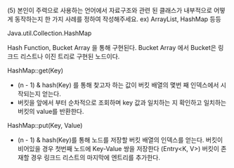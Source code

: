 (5) 본인이 주력으로 사용하는 언어에서 자료구조와 관련 된 클래스가 내부적으로 어떻게 동작하는지 한 가지 사례를 정하여 작성해주세요. ex) ArrayList, HashMap 등등

Java.util.Collection.HashMap

Hash Function, Bucket Array 을 통해 구현된다. Bucket Array 에서 Bucket은 링크드 리스트나 이진 트리로 구현된 노드이다.

HashMap::get(Key)
 - (n - 1) & hash(Key) 를 통해 찾고자 하는 값이 버킷 배열의 몇번 째 인덱스에서 시작되는지 얻는다.
 - 버킷을 앞에서 부터 순차적으로 조회하며 key 값과 일치하는 지 확인하고 일치하는 버킷의 value를 반환한다.

HashMap::put(Key, Value)
- (n - 1) & hash(Key)를 통해 노드를 저장할 버킷 배열의 인덱스를 얻는다. 버킷이 비어있을 경우 첫번째 노드에 Key-Value 쌍을 저장한다 (Entry<K, V>) 버킷이 존재할 경우 링크드 리스트의 마지막에 엔트리를 추가한다.